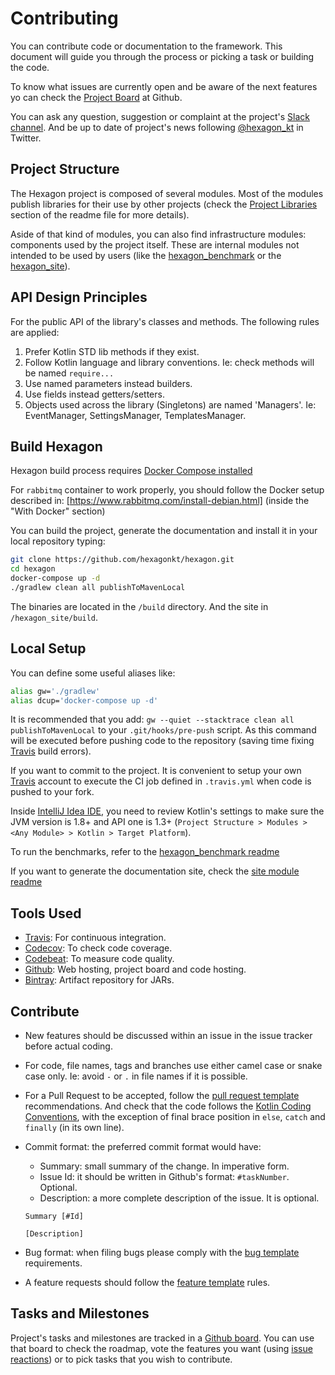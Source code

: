 
# Contributing

You can contribute code or documentation to the framework. This document will guide you through the
process or picking a task or building the code.

To know what issues are currently open and be aware of the next features yo can check the
[Project Board] at Github.

You can ask any question, suggestion or complaint at the project's [Slack channel][Slack]. And be up
to date of project's news following [@hexagon_kt] in Twitter.

[Project Board]: https://github.com/hexagonkt/hexagon/projects/1
[Slack]: https://kotlinlang.slack.com/messages/hexagon
[@hexagon_kt]: https://twitter.com/hexagon_kt

## Project Structure

The Hexagon project is composed of several modules. Most of the modules publish libraries for their
use by other projects (check the [Project Libraries] section of the readme file for more details).

Aside of that kind of modules, you can also find infrastructure modules: components used by the
project itself. These are internal modules not intended to be used by users (like the
[hexagon_benchmark] or the [hexagon_site]).

[Project Libraries]: https://github.com/hexagonkt/hexagon/blob/master/README.md#hexagon-libraries
[hexagon_benchmark]: https://github.com/hexagonkt/hexagon/blob/master/hexagon_benchmark/README.md
[hexagon_site]: https://github.com/hexagonkt/hexagon/blob/master/hexagon_site/README.md

## API Design Principles

For the public API of the library's classes and methods. The following rules are applied:

1. Prefer Kotlin STD lib methods if they exist.
2. Follow Kotlin language and library conventions. Ie: check methods will be named `require...`
3. Use named parameters instead builders.
4. Use fields instead getters/setters.
5. Objects used across the library (Singletons) are named 'Managers'. Ie: EventManager,
   SettingsManager, TemplatesManager.

## Build Hexagon

Hexagon build process requires [Docker Compose installed](https://docs.docker.com/compose/install)

For `rabbitmq` container to work properly, you should follow the Docker setup described in:
[https://www.rabbitmq.com/install-debian.html] (inside the "With Docker" section)

You can build the project, generate the documentation and install it in your local repository
typing:

```bash
git clone https://github.com/hexagonkt/hexagon.git
cd hexagon
docker-compose up -d
./gradlew clean all publishToMavenLocal
```

The binaries are located in the `/build` directory. And the site in `/hexagon_site/build`.

## Local Setup

You can define some useful aliases like:

```bash
alias gw='./gradlew'
alias dcup='docker-compose up -d'
```

It is recommended that you add:
`gw --quiet --stacktrace clean all publishToMavenLocal` to your `.git/hooks/pre-push` script. As
this command will be executed before pushing code to the repository (saving time fixing [Travis]
build errors).

If you want to commit to the project. It is convenient to setup your own [Travis] account to execute
the CI job defined in `.travis.yml` when code is pushed to your fork.

Inside [IntelliJ Idea IDE], you need to review Kotlin's settings to make sure the JVM version is
1.8+ and API one is 1.3+ (`Project Structure > Modules > <Any Module> > Kotlin > Target Platform`).

To run the benchmarks, refer to the [hexagon_benchmark readme][hexagon_benchmark]

If you want to generate the documentation site, check the [site module readme][hexagon_site]

[IntelliJ Idea IDE]: https://www.jetbrains.com/idea

## Tools Used

* [Travis]: For continuous integration.
* [Codecov]: To check code coverage.
* [Codebeat]: To measure code quality.
* [Github]: Web hosting, project board and code hosting.
* [Bintray]: Artifact repository for JARs.

[Travis]: https://travis-ci.org
[Codecov]: https://codecov.io
[Codebeat]: https://codebeat.co
[Github]: https://github.com
[Bintray]: https://bintray.com

## Contribute

* New features should be discussed within an issue in the issue tracker before actual coding.

* For code, file names, tags and branches use either camel case or snake case only. Ie: avoid `-` or
  `.` in file names if it is possible.

* For a Pull Request to be accepted, follow the [pull request template] recommendations. And check
  that the code follows the [Kotlin Coding Conventions], with the exception of final brace
  position in `else`, `catch` and `finally` (in its own line).

* Commit format: the preferred commit format would have:
  - Summary: small summary of the change. In imperative form.
  - Issue Id: it should be written in Github's format: `#taskNumber`. Optional.
  - Description: a more complete description of the issue. It is optional.

  ```
  Summary [#Id]

  [Description]
  ```

* Bug format: when filing bugs please comply with the [bug template] requirements.

* A feature requests should follow the [feature template] rules.

[pull request template]: https://github.com/hexagonkt/hexagon/blob/master/.github/pull_request_template.md
[Kotlin Coding Conventions]: https://kotlinlang.org/docs/reference/coding-conventions.html
[bug template]: https://github.com/hexagonkt/hexagon/blob/master/.github/ISSUE_TEMPLATE/bug.md
[feature template]: https://github.com/hexagonkt/hexagon/blob/master/.github/ISSUE_TEMPLATE/feature.md

## Tasks and Milestones

Project's tasks and milestones are tracked in a [Github board][Project board]. You can use that
board to check the roadmap, vote the features you want (using [issue reactions]) or to pick tasks
that you wish to contribute.

[issue reactions]: https://github.com/blog/2119-add-reactions-to-pull-requests-issues-and-comments

